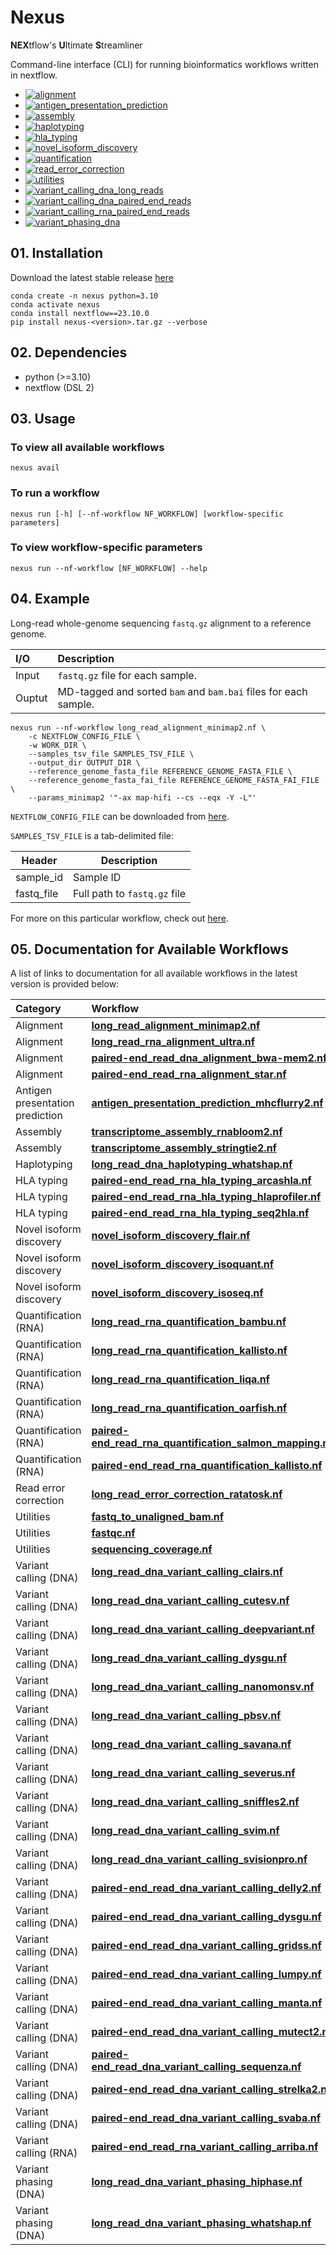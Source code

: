 # Nexus

**NEX**tflow's **U**ltimate **S**treamliner

Command-line interface (CLI) for running bioinformatics workflows written in nextflow.

* [![alignment](https://github.com/pirl-unc/nexus/actions/workflows/alignment.yml/badge.svg)](https://github.com/pirl-unc/nexus/actions/workflows/alignment.yml)
* [![antigen_presentation_prediction](https://github.com/pirl-unc/nexus/actions/workflows/antigen_presentation_prediction.yml/badge.svg)](https://github.com/pirl-unc/nexus/actions/workflows/antigen_presentation_prediction.yml)
* [![assembly](https://github.com/pirl-unc/nexus/actions/workflows/assembly.yml/badge.svg)](https://github.com/pirl-unc/nexus/actions/workflows/assembly.yml)
* [![haplotyping](https://github.com/pirl-unc/nexus/actions/workflows/haplotyping.yml/badge.svg)](https://github.com/pirl-unc/nexus/actions/workflows/haplotyping.yml)
* [![hla_typing](https://github.com/pirl-unc/nexus/actions/workflows/hla_typing.yml/badge.svg)](https://github.com/pirl-unc/nexus/actions/workflows/hla_typing.yml)
* [![novel_isoform_discovery](https://github.com/pirl-unc/nexus/actions/workflows/novel_isoform_discovery.yml/badge.svg)](https://github.com/pirl-unc/nexus/actions/workflows/novel_isoform_discovery.yml)
* [![quantification](https://github.com/pirl-unc/nexus/actions/workflows/quantification.yml/badge.svg)](https://github.com/pirl-unc/nexus/actions/workflows/quantification.yml)
* [![read_error_correction](https://github.com/pirl-unc/nexus/actions/workflows/read_error_correction.yml/badge.svg)](https://github.com/pirl-unc/nexus/actions/workflows/read_error_correction.yml)
* [![utilities](https://github.com/pirl-unc/nexus/actions/workflows/utilities.yml/badge.svg)](https://github.com/pirl-unc/nexus/actions/workflows/utilities.yml)
* [![variant_calling_dna_long_reads](https://github.com/pirl-unc/nexus/actions/workflows/variant_calling_dna_long_reads.yml/badge.svg)](https://github.com/pirl-unc/nexus/actions/workflows/variant_calling_dna_long_reads.yml)
* [![variant_calling_dna_paired_end_reads](https://github.com/pirl-unc/nexus/actions/workflows/variant_calling_dna_paired_end_reads.yml/badge.svg)](https://github.com/pirl-unc/nexus/actions/workflows/variant_calling_dna_paired_end_reads.yml)
* [![variant_calling_rna_paired_end_reads](https://github.com/pirl-unc/nexus/actions/workflows/variant_calling_rna_paired_end_reads.yml/badge.svg)](https://github.com/pirl-unc/nexus/actions/workflows/variant_calling_rna_paired_end_reads.yml)
* [![variant_phasing_dna](https://github.com/pirl-unc/nexus/actions/workflows/variant_phasing_dna.yml/badge.svg)](https://github.com/pirl-unc/nexus/actions/workflows/variant_phasing_dna.yml)

## 01. Installation

Download the latest stable release [here](https://github.com/pirl-unc/nexus/releases)

```
conda create -n nexus python=3.10
conda activate nexus
conda install nextflow==23.10.0
pip install nexus-<version>.tar.gz --verbose
```

## 02. Dependencies

* python (>=3.10)
* nextflow (DSL 2)

## 03. Usage

### To view all available workflows
```
nexus avail
```

### To run a workflow
```
nexus run [-h] [--nf-workflow NF_WORKFLOW] [workflow-specific parameters]
```

### To view workflow-specific parameters
```
nexus run --nf-workflow [NF_WORKFLOW] --help
```

## 04. Example

Long-read whole-genome sequencing `fastq.gz` alignment to a reference genome.

| I/O    | Description                                                                  |
|:-------|:-----------------------------------------------------------------------------|
| Input  | `fastq.gz` file for each sample.<br/>                                        | 
| Ouptut | MD-tagged and sorted `bam` and `bam.bai` files for each sample. |

```
nexus run --nf-workflow long_read_alignment_minimap2.nf \
    -c NEXTFLOW_CONFIG_FILE \
    -w WORK_DIR \
    --samples_tsv_file SAMPLES_TSV_FILE \
    --output_dir OUTPUT_DIR \
    --reference_genome_fasta_file REFERENCE_GENOME_FASTA_FILE \
    --reference_genome_fasta_fai_file REFERENCE_GENOME_FASTA_FAI_FILE \
    --params_minimap2 '"-ax map-hifi --cs --eqx -Y -L"'
```

`NEXTFLOW_CONFIG_FILE` can be downloaded from [here](/nextflow/).

`SAMPLES_TSV_FILE` is a tab-delimited file:

| Header     | Description                  |
| ---------- |------------------------------|
| sample_id  | Sample ID                    |
| fastq_file | Full path to `fastq.gz` file |

For more on this particular workflow, check out [here](/src/nexuslib/pipelines/alignment/long_read_alignment_minimap2/).

## 05. Documentation for Available Workflows

A list of links to documentation for all available workflows in the latest version is provided below:

| Category                        | Workflow                                                                                                                                                 |
|:--------------------------------|:---------------------------------------------------------------------------------------------------------------------------------------------------------|
| Alignment                       | [**long_read_alignment_minimap2.nf**](/src/nexuslib/pipelines/alignment/long_read_alignment_minimap2/)                                                   |
| Alignment                       | [**long_read_rna_alignment_ultra.nf**](/src/nexuslib/pipelines/alignment/long_read_rna_alignment_ultra)                                                  |
| Alignment                       | [**paired-end_read_dna_alignment_bwa-mem2.nf**](/src/nexuslib/pipelines/alignment/paired-end_read_dna_alignment_bwa-mem2/)                               |
| Alignment                       | [**paired-end_read_rna_alignment_star.nf**](/src/nexuslib/pipelines/alignment/paired-end_read_rna_alignment_star/)                                       |
| Antigen presentation prediction | [**antigen_presentation_prediction_mhcflurry2.nf**](/src/nexuslib/pipelines/antigen_presentation_prediction/antigen_presentation_prediction_mhcflurry2/) |
| Assembly                        | [**transcriptome_assembly_rnabloom2.nf**](/src/nexuslib/pipelines/assembly/transcriptome_assembly_rnabloom2/)                                            | 
| Assembly                        | [**transcriptome_assembly_stringtie2.nf**](/src/nexuslib/pipelines/assembly/transcriptome_assembly_stringtie2/)                                          |
| Haplotyping                     | [**long_read_dna_haplotyping_whatshap.nf**](/src/nexuslib/pipelines/haplotyping/long_read_dna_haplotyping_whatshap/)                                     | 
| HLA typing                      | [**paired-end_read_rna_hla_typing_arcashla.nf**](/src/nexuslib/pipelines/hla_typing/paired-end_read_rna_hla_typing_arcashla/)                            |
| HLA typing                      | [**paired-end_read_rna_hla_typing_hlaprofiler.nf**](/src/nexuslib/pipelines/hla_typing/paired-end_read_rna_hla_typing_hlaprofiler/)                      |
| HLA typing                      | [**paired-end_read_rna_hla_typing_seq2hla.nf**](/src/nexuslib/pipelines/hla_typing/paired-end_read_rna_hla_typing_seq2hla/)                              |
| Novel isoform discovery         | [**novel_isoform_discovery_flair.nf**](/src/nexuslib/pipelines/novel_isoform_discovery/novel_isoform_discovery_flair/)                                   |
| Novel isoform discovery         | [**novel_isoform_discovery_isoquant.nf**](/src/nexuslib/pipelines/novel_isoform_discovery/novel_isoform_discovery_isoquant/)                             |
| Novel isoform discovery         | [**novel_isoform_discovery_isoseq.nf**](/src/nexuslib/pipelines/novel_isoform_discovery/novel_isoform_discovery_isoseq/)                                 |
| Quantification (RNA)            | [**long_read_rna_quantification_bambu.nf**](/src/nexuslib/pipelines/quantification/long_read_rna_quantification_bambu/)                                  |
| Quantification (RNA)            | [**long_read_rna_quantification_kallisto.nf**](/src/nexuslib/pipelines/quantification/long_read_rna_quantification_kallisto/)                            |
| Quantification (RNA)            | [**long_read_rna_quantification_liqa.nf**](/src/nexuslib/pipelines/quantification/long_read_rna_quantification_liqa/)                                    |
| Quantification (RNA)            | [**long_read_rna_quantification_oarfish.nf**](/src/nexuslib/pipelines/quantification/long_read_rna_quantification_oarfish/)                              |
| Quantification (RNA)            | [**paired-end_read_rna_quantification_salmon_mapping.nf**](/src/nexuslib/pipelines/quantification/paired-end_read_rna_quantification_salmon_mapping/)    |
| Quantification (RNA)            | [**paired-end_read_rna_quantification_kallisto.nf**](/src/nexuslib/pipelines/quantification/paired-end_read_rna_quantification_kallisto/)                |
| Read error correction           | [**long_read_error_correction_ratatosk.nf**](/src/nexuslib/pipelines/read_error_correction/long_read_error_correction_ratatosk/)                         |
| Utilities                       | [**fastq_to_unaligned_bam.nf**](/src/nexuslib/pipelines/utilities/fastq_to_unaligned_bam/)                                                               |
| Utilities                       | [**fastqc.nf**](/src/nexuslib/pipelines/utilities/fastqc/)                                                                                               |
| Utilities                       | [**sequencing_coverage.nf**](/src/nexuslib/pipelines/utilities/sequencing_coverage/)                                                                     |
| Variant calling (DNA)           | [**long_read_dna_variant_calling_clairs.nf**](/src/nexuslib/pipelines/variant_calling/long_read_dna_variant_calling_clairs/)                             |
| Variant calling (DNA)           | [**long_read_dna_variant_calling_cutesv.nf**](/src/nexuslib/pipelines/variant_calling/long_read_dna_variant_calling_cutesv/)                             |
| Variant calling (DNA)           | [**long_read_dna_variant_calling_deepvariant.nf**](/src/nexuslib/pipelines/variant_calling/long_read_dna_variant_calling_deepvariant/)                   |
| Variant calling (DNA)           | [**long_read_dna_variant_calling_dysgu.nf**](/src/nexuslib/pipelines/variant_calling/long_read_dna_variant_calling_dysgu/)                               |
| Variant calling (DNA)           | [**long_read_dna_variant_calling_nanomonsv.nf**](/src/nexuslib/pipelines/variant_calling/long_read_dna_variant_calling_nanomonsv/)                       |
| Variant calling (DNA)           | [**long_read_dna_variant_calling_pbsv.nf**](/src/nexuslib/pipelines/variant_calling/long_read_dna_variant_calling_pbsv/)                                 |
| Variant calling (DNA)           | [**long_read_dna_variant_calling_savana.nf**](/src/nexuslib/pipelines/variant_calling/long_read_dna_variant_calling_savana/)                             |
| Variant calling (DNA)           | [**long_read_dna_variant_calling_severus.nf**](/src/nexuslib/pipelines/variant_calling/long_read_dna_variant_calling_severus/)                           |
| Variant calling (DNA)           | [**long_read_dna_variant_calling_sniffles2.nf**](/src/nexuslib/pipelines/variant_calling/long_read_dna_variant_calling_sniffles2/)                       |
| Variant calling (DNA)           | [**long_read_dna_variant_calling_svim.nf**](/src/nexuslib/pipelines/variant_calling/long_read_dna_variant_calling_svim/)                                 |
| Variant calling (DNA)           | [**long_read_dna_variant_calling_svisionpro.nf**](/src/nexuslib/pipelines/variant_calling/long_read_dna_variant_calling_svisionpro/)                     |
| Variant calling (DNA)           | [**paired-end_read_dna_variant_calling_delly2.nf**](/src/nexuslib/pipelines/variant_calling/paired-end_read_dna_variant_calling_delly2/)                 |
| Variant calling (DNA)           | [**paired-end_read_dna_variant_calling_dysgu.nf**](/src/nexuslib/pipelines/variant_calling/paired-end_read_dna_variant_calling_dysgu/)                   |
| Variant calling (DNA)           | [**paired-end_read_dna_variant_calling_gridss.nf**](/src/nexuslib/pipelines/variant_calling/paired-end_read_dna_variant_calling_gridss/)                 |
| Variant calling (DNA)           | [**paired-end_read_dna_variant_calling_lumpy.nf**](/src/nexuslib/pipelines/variant_calling/paired-end_read_dna_variant_calling_lumpy/)                   |
| Variant calling (DNA)           | [**paired-end_read_dna_variant_calling_manta.nf**](/src/nexuslib/pipelines/variant_calling/paired-end_read_dna_variant_calling_manta/)                   |
| Variant calling (DNA)           | [**paired-end_read_dna_variant_calling_mutect2.nf**](/src/nexuslib/pipelines/variant_calling/paired-end_read_dna_variant_calling_mutect2/)               |
| Variant calling (DNA)           | [**paired-end_read_dna_variant_calling_sequenza.nf**](/src/nexuslib/pipelines/variant_calling/paired-end_read_dna_variant_calling_sequenza/)             |
| Variant calling (DNA)           | [**paired-end_read_dna_variant_calling_strelka2.nf**](/src/nexuslib/pipelines/variant_calling/paired-end_read_dna_variant_calling_strelka2/)             |
| Variant calling (DNA)           | [**paired-end_read_dna_variant_calling_svaba.nf**](/src/nexuslib/pipelines/variant_calling/paired-end_read_dna_variant_calling_svaba/)                   |
| Variant calling (RNA)           | [**paired-end_read_rna_variant_calling_arriba.nf**](/src/nexuslib/pipelines/variant_calling/paired-end_read_rna_variant_calling_arriba/)                 |
| Variant phasing (DNA)           | [**long_read_dna_variant_phasing_hiphase.nf**](/src/nexuslib/pipelines/variant_phasing/long_read_dna_variant_phasing_hiphase/)                           |
| Variant phasing (DNA)           | [**long_read_dna_variant_phasing_whatshap.nf**](/src/nexuslib/pipelines/variant_phasing/long_read_dna_variant_phasing_whatshap/)                         |

